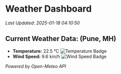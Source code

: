 
# Weather Dashboard

_Last Updated: 2025-01-18 04:10:50_

## Current Weather Data: (Pune, MH)
- **Temperature:** 22.5 °C ![Temperature Badge](https://img.shields.io/badge/Temperature-Medium%20Temp-green)
- **Wind Speed:** 9.6 km/h ![Wind Speed Badge](https://img.shields.io/badge/Wind%20Speed-Low%20Wind-blue)

*Powered by Open-Meteo API*
